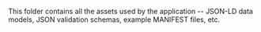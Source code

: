 This folder contains all the assets used by the application -- JSON-LD data models, JSON validation schemas, example MANIFEST files, etc.